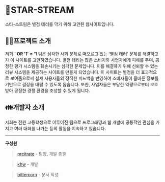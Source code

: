 # 🌠STAR-STREAM

스타-스트림은 별점 테러를 막기 위해 고안된 웹사이트입니다.

## 🧑‍🏫프로젝트 소개

저희 **' OR '1' = '1** 팀은 심각한 사회 문제로 떠오르고 있는 '별점 테러' 문제를 해결하고자 이 사이트를 고안하였습니다. 별점 테러는 많은 소비자와 사업자에게 피해를 주며, 공정한 평가 시스템을 훼손시키는 심각한 문제입니다. 이를 해결하기 위해 신뢰할 수 있는 리뷰 시스템을 제공하는 사이트를 만들게 되었습니다. 이 사이트는 별점을 더 효과적으로 보여줌으로써 실제 사용자들의 정직한 피드백을 반영하여 소비자들이 올바른 정보를 기반으로 결정을 내릴 수 있도록 돕습니다. 또한, 사업자들은 부당한 악평으로부터 보호받아 공정한 경쟁 환경을 조성할 수 있게 됩니다.

## 👪개발자 소개

저희는 전원 고등학생으로 이루어진 팀으로 프로그래밍과 웹 개발에 공통적인 관심을 가지고 여러 대회를 나가는 등의 활동을 지속하고 있습니다.

---
**구성원**

>[prcitrate](https://github.com/pr-citrate) - 팀장, 개발 총괄

>[khw](https://github.com/khw-dev) - 개발

>[bittercorn](https://github.com/jbs34khj) - 문서 작성
